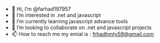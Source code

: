 - 👋 Hi, I’m @farhad197957
- 👀 I’m interested in .net and javascript
- 🌱 I’m currently learning javascript advance tools
- 💞️ I’m looking to collaborate on .net and javascript projects
- 📫 How to reach me my emial is : frhadhmty59@gmail.com

<!---
farhad197957/farhad197957 is a ✨ special ✨ repository because its `README.md` (this file) appears on your GitHub profile.
You can click the Preview link to take a look at your changes.
--->
